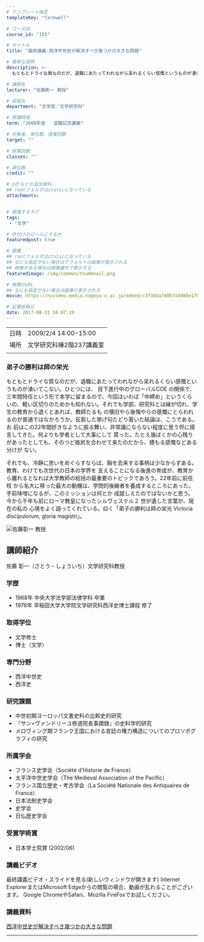 ```yaml
---
# テンプレート指定
templateKey: "farewell"

# コースID
course_id: "155"

# タイトル
title: "最終講義-西洋中世史が解決すべき幾つかの大きな問題"

# 簡単な説明
description: >-
  もともとドライな質なのだが、退職にあたってわれながら呆れるくらい感慨というものが湧いてこない。ひとつには、 目下進行中のグローバルCOE の関係で、三年間特任という形で本学に留まるので、今回はいわば「中締め」というくら いの、軽い区切りのためかも知れない。それでも学部、研究科とは縁が切れ、学生の教育から退くとあれば、教師たるも の懐旧やら後悔やらの感慨にとらわれるのが普通ではなかろうか ...

# 講師名
lecturer: "佐藤彰一 教授"

# 部局名
department: "文学部／文学研究科"

# 開講時限
term: "2008年度	退職記念講義"

# 対象者、単位数、授業回数
target: ""

# 授業回数
classes: ""

# 単位数
credit: ""

# pdfなどの追加資料
## rootフォルダはstaticになっている
attachments:


# 関連するタグ
tags:
 - "文学"

# 色付けのロールにするか
featuredpost: true

# 画像
## rootフォルダはstaticになっている
## なにも指定がない場合はデフォルトの画像が表示される
## 映像がある場合は映像優先で表示する
featuredimage: /img/common/thumbnail.png

# 映像のURL
## なにも指定がない場合は画像が表示される
movie: https://nuvideo.media.nagoya-u.ac.jp/embed/c3f38da780b7a4988e170f1ff6b234081eb64a1d

# 記事投稿日
date: 2017-08-31 16:07:19
---
```


|   |   |
|---|---|
| 日時 | 2009/2/4  14:00-15:00 |
| 場所 | 文学研究科棟2階237講義室 |
|   |   |






### 弟子の勝利は師の栄光

もともとドライな質なのだが、退職にあたってわれながら呆れるくらい感慨というものが湧いてこない。ひとつには、 目下進行中のグローバルCOE の関係で、三年間特任という形で本学に留まるので、今回はいわば「中締め」というくら いの、軽い区切りのためかも知れない。それでも学部、研究科とは縁が切れ、学生の教育から退くとあれば、教師たるも の懐旧やら後悔やらの感慨にとらわれるのが普通ではなかろうか。反芻した挙げ句たどり着いた結論は、こうである。お 前はこの22年間好きなように振る舞い、非常識にならない程度に思う侭に揚言してきた。何よりも学者として大事にして 貰った。たとえ幾ばくかの心残りがあったとしても、そのつど帳尻を合わせて来たのだから、積もる感慨などある分けが ない。

それでも、冷静に思いをめぐらすならば、胸を去来する事柄は少なからずある。教育、わけても次世代の日本の学界を 支えることになる後進の育成が、教育から離れるとなれば大学教師の総括の最重要のトピックであろう。22年前に前任校 から名大に移った最大の動機は、学問的後継者を養成するところにあった。手前味噌になるが、このミッションは何とか 成就しえたのではないかと思う。今から千年も前にローマ教皇になったシルヴェステル２ 世が遺した言葉が、現在の私の 心境をよく語ってくれている。曰く「弟子の勝利は師の栄光 Victoria discipulorum, gloria magistri」。



![佐藤彰一 教授](http://ocw.nagoya-u.jp/files/155/s_sayou(bun)_face.jpg) 
## 講師紹介

佐藤 彰一（さとう・しょういち）文学研究科教授

### 学歴

* 1968年 中央大学法学部法律学科 卒業
* 1976年 早稲田大学大学院文学研究科西洋史博士課程 修了

### 取得学位

* 文学修士
* 博士（文学）

### 専門分野

* 西洋中世史
* 西洋史

### 研究課題

* 中世初期ヨーロッパ文書史料の比較史的研究
* 『サン=ヴァンドリーユ修道院長事蹟録』の史料学的研究
* メロヴィング期フランク王国における宮廷の権力構造についてのプロソポグラフィの研究

### 所属学会

* フランス史学会（Soci&eacute;t&eacute; d’Historie de France）
* 太平洋中世史学会（The Medieval Association of the Pacific）
* フランス国立歴史・考古学会（La Soci&eacute;t&eacute; Nationale des Antiquaires de France）
* 日本法制史学会
* 史学会
* 日仏歴史学会

### 受賞学術賞

* 日本学士院賞 (2002/06)


### 講義ビデオ


最終講義ビデオ・スライドを見る(新しいウィンドウが開きます)
Internet ExplorerまたはMicrosoft Edgeからの閲覧の場合、動画が乱れることがございます。
Google ChromeやSafari、Mozilla FireFoxでお試しください。

### 講義資料

[西洋中世史が解決すべき幾つかの大きな問題](http://ocw.nagoya-u.jp/files/155/resume.pdf) 

-----
